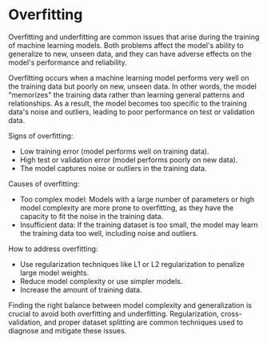 # Overfitting

Overfitting and underfitting are common issues that arise during the training of machine learning models. Both problems affect the model's ability to generalize to new, unseen data, and they can have adverse effects on the model's performance and reliability.

Overfitting occurs when a machine learning model performs very well on the training data but poorly on new, unseen data. In other words, the model "memorizes" the training data rather than learning general patterns and relationships. As a result, the model becomes too specific to the training data's noise and outliers, leading to poor performance on test or validation data.

Signs of overfitting:
* Low training error (model performs well on training data).
* High test or validation error (model performs poorly on new data).
* The model captures noise or outliers in the training data.

Causes of overfitting:
* Too complex model: Models with a large number of parameters or high model complexity are more prone to overfitting, as they have the capacity to fit the noise in the training data.
* Insufficient data: If the training dataset is too small, the model may learn the training data too well, including noise and outliers.

How to address overfitting:
* Use regularization techniques like L1 or L2 regularization to penalize large model weights.
* Reduce model complexity or use simpler models.
* Increase the amount of training data.

Finding the right balance between model complexity and generalization is crucial to avoid both overfitting and underfitting. Regularization, cross-validation, and proper dataset splitting are common techniques used to diagnose and mitigate these issues.
